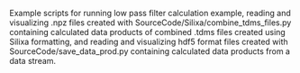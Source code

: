 Example scripts for running low pass filter calculation example, reading and visualizing .npz files created with SourceCode/Silixa/combine_tdms_files.py containing calculated data products of combined .tdms files created using Silixa formatting, and reading and visualizing hdf5 format files created with SourceCode/save_data_prod.py containing calculated data products from a data stream.
